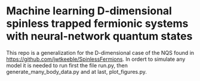# Machine learning D-dimensional spinless trapped fermionic systems with neural-network quantum states

This repo is a generalization for the D-dimensional case of the NQS found in https://github.com/jwtkeeble/SpinlessFermions. In ordert to simulate any model it is needed to run first the file run.py, then generate_many_body_data.py and at last, plot_figures.py.
